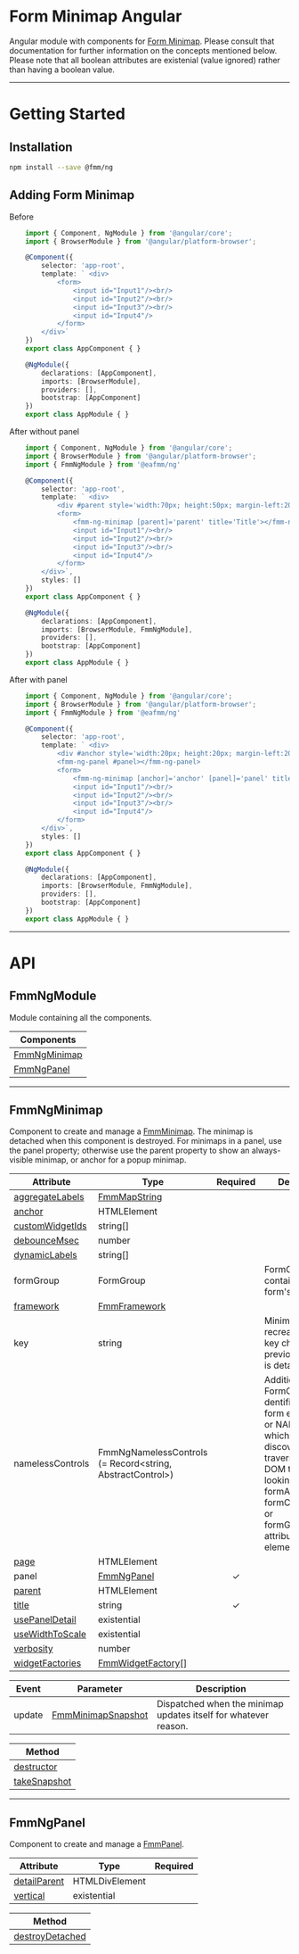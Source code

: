 # Form Minimap Angular
Angular module with components for [Form Minimap](https://github.com/sparrowhawk-ea/fmm-core).
Please consult that documentation for further information on the concepts mentioned below.
Please note that all boolean attributes are existenial (value ignored) rather than having a boolean value.

***
# Getting Started
## Installation
```bash
npm install --save @fmm/ng
```

## Adding Form Minimap
Before
```ts
    import { Component, NgModule } from '@angular/core';
    import { BrowserModule } from '@angular/platform-browser';

    @Component({
        selector: 'app-root',
        template: ` <div>
            <form>
                <input id="Input1"/><br/>
                <input id="Input2"/><br/>
                <input id="Input3"/><br/>
                <input id="Input4"/>
            </form>
        </div>`
    })
    export class AppComponent { }

    @NgModule({
        declarations: [AppComponent],
        imports: [BrowserModule],
        providers: [],
        bootstrap: [AppComponent]
    })
    export class AppModule { }
```
After without panel
```ts
    import { Component, NgModule } from '@angular/core';
    import { BrowserModule } from '@angular/platform-browser';
    import { FmmNgModule } from '@eafmm/ng'

    @Component({
        selector: 'app-root',
        template: ` <div>
            <div #parent style='width:70px; height:50px; margin-left:200px'></div>
            <form>
                <fmm-ng-minimap [parent]='parent' title='Title'></fmm-ng-minimap>
                <input id="Input1"/><br/>
                <input id="Input2"/><br/>
                <input id="Input3"/><br/>
                <input id="Input4"/>
            </form>
        </div>`,
        styles: []
    })
    export class AppComponent { }

    @NgModule({
        declarations: [AppComponent],
        imports: [BrowserModule, FmmNgModule],
        providers: [],
        bootstrap: [AppComponent]
    })
    export class AppModule { }
```
After with panel
```ts
    import { Component, NgModule } from '@angular/core';
    import { BrowserModule } from '@angular/platform-browser';
    import { FmmNgModule } from '@eafmm/ng'

    @Component({
        selector: 'app-root',
        template: ` <div>
            <div #anchor style='width:20px; height:20px; margin-left:200px'></div>
            <fmm-ng-panel #panel></fmm-ng-panel>
            <form>
                <fmm-ng-minimap [anchor]='anchor' [panel]='panel' title='Title'></fmm-ng-minimap>
                <input id="Input1"/><br/>
                <input id="Input2"/><br/>
                <input id="Input3"/><br/>
                <input id="Input4"/>
            </form>
        </div>`,
        styles: []
    })
    export class AppComponent { }

    @NgModule({
        declarations: [AppComponent],
        imports: [BrowserModule, FmmNgModule],
        providers: [],
        bootstrap: [AppComponent]
    })
    export class AppModule { }
```

***
# API
## FmmNgModule
Module containing all the components.

| Components
| ---
| [FmmNgMinimap](#fmmngminimap)
| [FmmNgPanel](#fmmngpanel)

***
## FmmNgMinimap
Component to create and manage a [FmmMinimap](https://github.com/sparrowhawk-ea/fmm-core#fmmminimap).
The minimap is detached when this component is destroyed.
For minimaps in a panel, use the panel property; otherwise use the parent property to show an always-visible minimap, or anchor for a popup minimap.

Attribute | Type | Required | Description
--- | --- | :---: | ---
[aggregateLabels](https://github.com/sparrowhawk-ea/fmm-core#mcp-aggregatelabels) | [FmmMapString](https://github.com/sparrowhawk-ea/fmm-core#fmmmapstring)
[anchor](https://github.com/sparrowhawk-ea/fmm-core#mcp-anchor) | HTMLElement
[customWidgetIds](https://github.com/sparrowhawk-ea/fmm-core#mm-compose-customwidgetids) | string[]
[debounceMsec](https://github.com/sparrowhawk-ea/fmm-core#mcp-debouncemsec) | number
[dynamicLabels](https://github.com/sparrowhawk-ea/fmm-core#mcp-dynamiclabele) | string[]
formGroup | FormGroup | | FormGroup that contains the form's controls.
[framework](https://github.com/sparrowhawk-ea/fmm-core#mcp-framework) | [FmmFramework](https://github.com/sparrowhawk-ea/fmm-core#fmmframework)
key | string | | Minimap is recreated when key changes.  Any previous minimap is detached.
namelessControls | FmmNgNamelessControls (= Record<string, AbstractControl>) | | Additional FormControls, dentified by their form element's ID or NAME attribute, which may not be discoverable by traversing up the DOM tree and looking up formArrayName, formControlName, or formGroupName attribute on DOM elements.
[page](https://github.com/sparrowhawk-ea/fmm-core#mcp-page) | HTMLElement
panel | [FmmNgPanel](#fmmngpanel) | &check;
[parent](https://github.com/sparrowhawk-ea/fmm-core#pcm-parent) | HTMLElement
[title](https://github.com/sparrowhawk-ea/fmm-core#mcp-title) | string | &check;
[usePanelDetail](https://github.com/sparrowhawk-ea/fmm-core#mcp-usepaneldetail) | existential
[useWidthToScale](https://github.com/sparrowhawk-ea/fmm-core#mcp-usewidthtoscale) | existential
[verbosity](https://github.com/sparrowhawk-ea/fmm-core#mcp-verbosity) | number
[widgetFactories](https://github.com/sparrowhawk-ea/fmm-core#mcp-widgetfactories) | [FmmWidgetFactory](https://github.com/sparrowhawk-ea/fmm-core#fmmwidgetfactory)[]

Event | Parameter | Description
--- | --- | ---
update | [FmmMinimapSnapshot](https://github.com/sparrowhawk-ea/fmm-core#fmmminimapsnapshot) | Dispatched when the minimap updates itself for whatever reason.

| Method
| ---
| [destructor](https://github.com/sparrowhawk-ea/fmm-core#mm-destructor)
| [takeSnapshot](https://github.com/sparrowhawk-ea/fmm-core#mm-takesnapshot)

***
## FmmNgPanel
Component to create and manage a [FmmPanel](https://github.com/sparrowhawk-ea/fmm-core#fmmpanel).

Attribute | Type | Required
--- | --- | :---:
[detailParent](https://github.com/sparrowhawk-ea/fmm-core#pcp-detailparent) | HTMLDivElement
[vertical](https://github.com/sparrowhawk-ea/fmm-core#pcp-vertical) | existential

| Method
| ---
| [destroyDetached](https://github.com/sparrowhawk-ea/fmm-core#pm-destroydetached)
